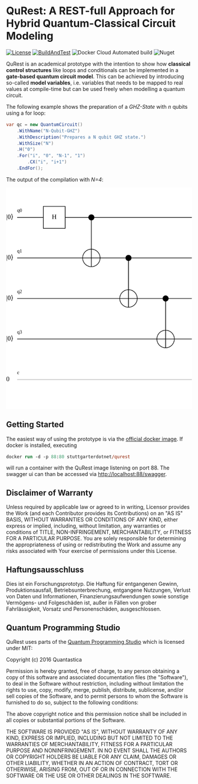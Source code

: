 # QuRest: A REST-full Approach for Hybrid Quantum-Classical Circuit Modeling
[![License](https://img.shields.io/badge/License-Apache%202.0-blue.svg)](https://opensource.org/licenses/Apache-2.0)
[![BuildAndTest](https://github.com/StuttgarterDotNet/qurest/actions/workflows/dotnet.yml/badge.svg?branch=main)](https://github.com/StuttgarterDotNet/qurest/actions/workflows/dotnet.yml)
![Docker Cloud Automated build](https://img.shields.io/docker/cloud/automated/stuttgarterdotnet/qurest)
![Nuget](https://img.shields.io/nuget/v/qurest)

QuRest is an academical prototype with the intention to show how **classical control structures** like loops and conditionals can be implemented in a **gate-based quantum circuit model**. 
This can be achieved by introducing so-called **model variables**, i.e. variables that needs to be mapped to real values at compile-time but can be used freely when modelling a quantum circuit.


The following example shows the preparation of a *GHZ-State* with *n* qubits using a for loop:

```csharp
var qc = new QuantumCircuit()
    .WithName("N-Qubit-GHZ")
    .WithDescription("Prepares a N qubit GHZ state.")
    .WithSize("N")
    .H("0")
    .For("i", "0", "N-1", "1")
        .CX("i", "i+1")
    .EndFor();
```

The output of the compilation with *N=4*:


<div style="text-align: center">
<img src="https://raw.githubusercontent.com/StuttgarterDotNet/qurest/563592eb1099dba354118040003ed2db8819874b/images/4-Qubit-GHZ.svg" align="center">
</div>

## Getting Started
The easiest way of using the prototype is via the [official docker image](https://hub.docker.com/r/stuttgarterdotnet/qurest).
If docker is installed, executing

```ps
docker run -d -p 88:80 stuttgarterdotnet/qurest
```
will run a container with the QuRest image listening on port 88.
The swagger ui can than be accessed via [http://localhost:88/swagger](http://localhost:88/swagger).


## Disclaimer of Warranty
Unless required by applicable law or agreed to in writing, Licensor provides the Work (and each Contributor provides its Contributions) on an "AS IS" BASIS, WITHOUT WARRANTIES OR CONDITIONS OF ANY KIND, either express or implied, including, without limitation, any warranties or conditions of TITLE, NON-INFRINGEMENT, MERCHANTABILITY, or FITNESS FOR A PARTICULAR PURPOSE.
You are solely responsible for determining the appropriateness of using or redistributing the Work and assume any risks associated with Your exercise of permissions under this License.

## Haftungsausschluss
Dies ist ein Forschungsprototyp.
Die Haftung für entgangenen Gewinn, Produktionsausfall, Betriebsunterbrechung, entgangene Nutzungen, Verlust von Daten und Informationen, Finanzierungsaufwendungen sowie sonstige Vermögens- und Folgeschäden ist, außer in Fällen von grober Fahrlässigkeit, Vorsatz und Personenschäden, ausgeschlossen.

## Quantum Programming Studio
QuRest uses parts of the [Quantum Programming Studio](https://github.com/quantastica/quantum-circuit) which is licensed under MIT:

Copyright (c) 2016 Quantastica

Permission is hereby granted, free of charge, to any person obtaining a copy
of this software and associated documentation files (the "Software"), to deal
in the Software without restriction, including without limitation the rights
to use, copy, modify, merge, publish, distribute, sublicense, and/or sell
copies of the Software, and to permit persons to whom the Software is
furnished to do so, subject to the following conditions:

The above copyright notice and this permission notice shall be included in all
copies or substantial portions of the Software.

THE SOFTWARE IS PROVIDED "AS IS", WITHOUT WARRANTY OF ANY KIND, EXPRESS OR
IMPLIED, INCLUDING BUT NOT LIMITED TO THE WARRANTIES OF MERCHANTABILITY,
FITNESS FOR A PARTICULAR PURPOSE AND NONINFRINGEMENT. IN NO EVENT SHALL THE
AUTHORS OR COPYRIGHT HOLDERS BE LIABLE FOR ANY CLAIM, DAMAGES OR OTHER
LIABILITY, WHETHER IN AN ACTION OF CONTRACT, TORT OR OTHERWISE, ARISING FROM,
OUT OF OR IN CONNECTION WITH THE SOFTWARE OR THE USE OR OTHER DEALINGS IN THE
SOFTWARE.

